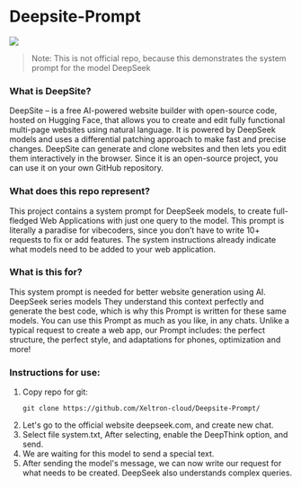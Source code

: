 # Deepsite-Prompt
![](https://iili.io/KeylMKB.jpg)

> Note: This is not official repo, because this demonstrates the system prompt for the model DeepSeek

### What is DeepSite?
DeepSite – is a free AI-powered website builder with open-source code, hosted on Hugging Face, that allows you to create and edit fully functional multi-page websites using natural language. It is powered by DeepSeek models and uses a differential patching approach to make fast and precise changes. DeepSite can generate and clone websites and then lets you edit them interactively in the browser. Since it is an open-source project, you can use it on your own GitHub repository.

### What does this repo represent?
This project contains a system prompt for DeepSeek models, to create full-fledged Web Applications with just one query to the model. This prompt is literally a paradise for vibecoders, since you don’t have to write 10+ requests to fix or add features. The system instructions already indicate what models need to be added to your web application.

### What is this for?
This system prompt is needed for better website generation using AI. DeepSeek series models They understand this context perfectly and generate the best code, which is why this Prompt is written for these same models. You can use this Prompt as much as you like, in any chats. Unlike a typical request to create a web app, our Prompt includes: the perfect structure, the perfect style, and adaptations for phones, optimization and more!

### Instructions for use:
1. Copy repo for git:
   ```shell
   git clone https://github.com/Xeltron-cloud/Deepsite-Prompt/
2. Let's go to the official website deepseek.com, and create new chat.
3. Select file system.txt, After selecting, enable the DeepThink option, and send.
4. We are waiting for this model to send a special text.
5. After sending the model's message, we can now write our request for what needs to be created. DeepSeek also understands complex queries.
